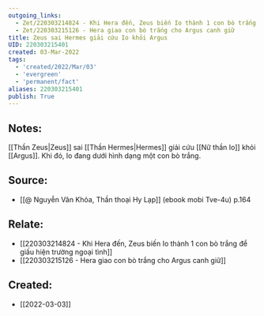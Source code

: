 ```yaml
---
outgoing_links:
  - Zet/220303214824 - Khi Hera đến, Zeus biến Io thành 1 con bò trắng để giấu hiện trường ngoại tình
  - Zet/220303215126 - Hera giao con bò trắng cho Argus canh giữ
title: Zeus sai Hermes giải cứu Io khỏi Argus
UID: 220303215401
created: 03-Mar-2022
tags:
  - 'created/2022/Mar/03'
  - 'evergreen'
  - 'permanent/fact'
aliases: 220303215401
publish: True
---
```

## Notes:
[[Thần Zeus|Zeus]] sai [[Thần Hermes|Hermes]] giải cứu [[Nữ thần Io]] khỏi [[Argus]]. Khi đó, Io đang dưới hình dạng một con bò trắng.

## Source:
- [[@ Nguyễn Văn Khỏa, Thần thoại Hy Lạp]] (ebook mobi Tve-4u) p.164

## Relate:
- [[220303214824 - Khi Hera đến, Zeus biến Io thành 1 con bò trắng để giấu hiện trường ngoại tình]]
- [[220303215126 - Hera giao con bò trắng cho Argus canh giữ]]
## Created:
- [[2022-03-03]]
